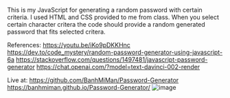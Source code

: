 This is my JavaScript for generating a random password with certain criteria.
I used HTML and CSS provided to me from class.
When you select certain character critera the code should provide a random generated password that fits selected critera.

References:
https://youtu.be/iKo9pDKKHnc
https://dev.to/code_mystery/random-password-generator-using-javascript-6a
https://stackoverflow.com/questions/1497481/javascript-password-generator
https://chat.openai.com/?model=text-davinci-002-render

Live at:
https://github.com/BanhMiMan/Password-Generator
https://banhmiman.github.io/Password-Generator/
![image](https://user-images.githubusercontent.com/129315553/236372897-cd342dc3-7fbb-4dc1-af00-b6ebd14d50de.png)
